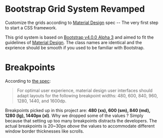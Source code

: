 # Bootstrap Grid System Revamped

Customize the grids according to [Material Design](https://material.google.com/) spec -- The very first step to start a CSS framework.

This grid system is based on [Bootstrap v4.0.0 Alpha 3](https://github.com/twbs/bootstrap/releases/tag/v4.0.0-alpha.3) and aimed to fit the guidelines of [Material Design](https://material.google.com/). The class names are identical and the exprience should be smooth if you used to be familiar with Bootstrap.

# Breakpoints

According to [the spec](https://www.google.com/design/spec/layout/responsive-ui.html):

> For optimal user experience, material design user interfaces should adapt layouts for the following breakpoint widths: 480, 600, 840, 960, 1280, 1440, and 1600dp.

Breakpoints picked up in this project are: **480 (xs), 600 (sm), 840 (md), 1280 (lg), 1440px (xl)**. Why we dropped some of the values ? Simply because that setting up too many breakpoints distracts the developers. The actual breakpoints is 20~30px *above* the values to accommodate different window border thicknesses like scrolls.

